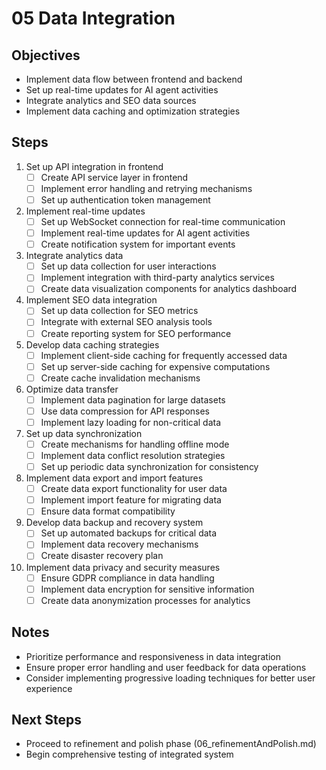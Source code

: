 # 05 Data Integration

## Objectives
- Implement data flow between frontend and backend
- Set up real-time updates for AI agent activities
- Integrate analytics and SEO data sources
- Implement data caching and optimization strategies

## Steps

1. Set up API integration in frontend
   - [ ] Create API service layer in frontend
   - [ ] Implement error handling and retrying mechanisms
   - [ ] Set up authentication token management

2. Implement real-time updates
   - [ ] Set up WebSocket connection for real-time communication
   - [ ] Implement real-time updates for AI agent activities
   - [ ] Create notification system for important events

3. Integrate analytics data
   - [ ] Set up data collection for user interactions
   - [ ] Implement integration with third-party analytics services
   - [ ] Create data visualization components for analytics dashboard

4. Implement SEO data integration
   - [ ] Set up data collection for SEO metrics
   - [ ] Integrate with external SEO analysis tools
   - [ ] Create reporting system for SEO performance

5. Develop data caching strategies
   - [ ] Implement client-side caching for frequently accessed data
   - [ ] Set up server-side caching for expensive computations
   - [ ] Create cache invalidation mechanisms

6. Optimize data transfer
   - [ ] Implement data pagination for large datasets
   - [ ] Use data compression for API responses
   - [ ] Implement lazy loading for non-critical data

7. Set up data synchronization
   - [ ] Create mechanisms for handling offline mode
   - [ ] Implement data conflict resolution strategies
   - [ ] Set up periodic data synchronization for consistency

8. Implement data export and import features
   - [ ] Create data export functionality for user data
   - [ ] Implement import feature for migrating data
   - [ ] Ensure data format compatibility

9. Develop data backup and recovery system
   - [ ] Set up automated backups for critical data
   - [ ] Implement data recovery mechanisms
   - [ ] Create disaster recovery plan

10. Implement data privacy and security measures
    - [ ] Ensure GDPR compliance in data handling
    - [ ] Implement data encryption for sensitive information
    - [ ] Create data anonymization processes for analytics

## Notes
- Prioritize performance and responsiveness in data integration
- Ensure proper error handling and user feedback for data operations
- Consider implementing progressive loading techniques for better user experience

## Next Steps
- Proceed to refinement and polish phase (06_refinementAndPolish.md)
- Begin comprehensive testing of integrated system